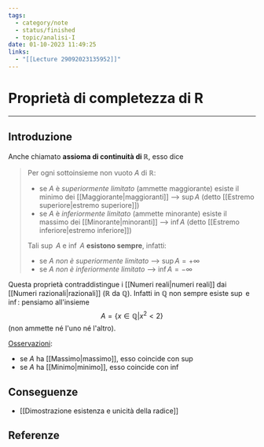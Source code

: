 ```yaml
---
tags:
  - category/note
  - status/finished
  - topic/analisi-I
date: 01-10-2023 11:49:25
links:
  - "[[Lecture 29092023135952]]"
---
```

# Proprietà di completezza di R
---
## Introduzione
Anche chiamato **assioma di continuità di $\mathbb{R}$**, esso dice
> Per ogni sottoinsieme non vuoto $A$ di $\mathbb{R}$:
> - se $A$ è _superiormente limitato_ (ammette maggiorante) esiste il minimo dei [[Maggiorante|maggioranti]] --> $\sup A$ (detto [[Estremo superiore|estremo superiore]])
> - se $A$ è _inferiormente limitato_ (ammette minorante) esiste il massimo dei [[Minorante|minoranti]] --> $\inf A$ (detto [[Estremo inferiore|estremo inferiore]])
> 
> Tali $\sup \ A$ e $\inf \ A$ **esistono sempre**, infatti:
> - se $A$ _non è superiormente limitato_ --> $\sup A = +\infty$
> - se $A$ _non è inferiormente limitato_ --> $\inf A = -\infty$

Questa proprietà contraddistingue i [[Numeri reali|numeri reali]] dai [[Numeri razionali|razionali]] ($\mathbb{R}$ da $\mathbb{Q}$). Infatti in $\mathbb{Q}$ non sempre esiste $\sup$ e $\inf$: pensiamo all'insieme
$$A = \{x \in \mathbb{Q} | x^{2} < 2\}$$
(non ammette né l'uno né l'altro).

<u>Osservazioni</u>:
- se $A$ ha [[Massimo|massimo]], esso coincide con $\sup$
- se $A$ ha [[Minimo|minimo]], esso coincide con $\inf$

## Conseguenze
- [[Dimostrazione esistenza e unicità della radice]]

## Referenze